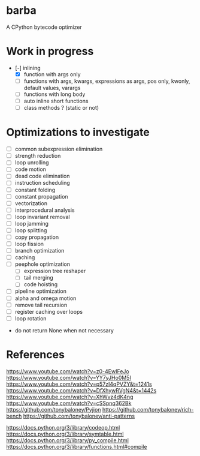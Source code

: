 # barba
A CPython bytecode optimizer

# Work in progress
- [-] inlining
    - [x] function with args only
    - [ ] functions with args, kwargs, expressions as args, pos only, kwonly, default values, varargs
    - [ ] functions with long body
    - [ ] auto inline short functions
    - [ ] class methods ? (static or not)

# Optimizations to investigate
- [ ] common subexpression elimination
- [ ] strength reduction
- [ ] loop unrolling
- [ ] code motion
- [ ] dead code elimination
- [ ] instruction scheduling
- [ ] constant folding
- [ ] constant propagation
- [ ] vectorization
- [ ] interprocedural analysis
- [ ] loop invariant removal
- [ ] loop jamming
- [ ] loop splitting
- [ ] copy propagation
- [ ] loop fission
- [ ] branch optimization
- [ ] caching
- [ ] peephole optimization
    - [ ] expression tree reshaper
    - [ ] tail merging
    - [ ] code hoisting
- [ ] pipeline optimization
- [ ] alpha and omega motion
- [ ] remove tail recursion
- [ ] register caching over loops
- [ ] loop rotation

- do not return None when not necessary

# References
https://www.youtube.com/watch?v=z0-4EwIFeJo
https://www.youtube.com/watch?v=YY7yJHo0M5I
https://www.youtube.com/watch?v=p57zI4qPVZY&t=1241s
https://www.youtube.com/watch?v=DfXhywRVgN4&t=1442s
https://www.youtube.com/watch?v=XhWvz4dK4ng
https://www.youtube.com/watch?v=cSSpnq362Bk
https://github.com/tonybaloney/Pyjion
https://github.com/tonybaloney/rich-bench
https://github.com/tonybaloney/anti-patterns

https://docs.python.org/3/library/codeop.html
https://docs.python.org/3/library/symtable.html
https://docs.python.org/3/library/py_compile.html
https://docs.python.org/3/library/functions.html#compile
